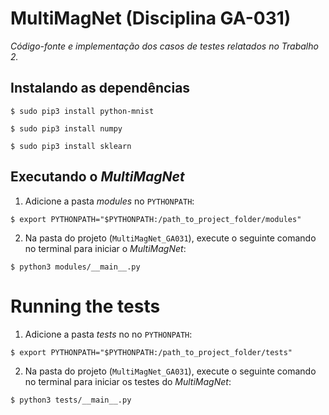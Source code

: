 # MultiMagNet (Disciplina GA-031)

_Código-fonte e implementação dos casos de testes relatados no Trabalho 2._

## Instalando as dependências

```
$ sudo pip3 install python-mnist
```
```
$ sudo pip3 install numpy
```
```
$ sudo pip3 install sklearn
```
## Executando o _MultiMagNet_

1. Adicione a pasta _modules_ no `PYTHONPATH`:

```
$ export PYTHONPATH="$PYTHONPATH:/path_to_project_folder/modules"
```

2. Na pasta do projeto (`MultiMagNet_GA031`), execute o seguinte comando no terminal para iniciar o _MultiMagNet_:

```
$ python3 modules/__main__.py
```

# Running the tests

1. Adicione a pasta _tests_ no no `PYTHONPATH`:

```
$ export PYTHONPATH="$PYTHONPATH:/path_to_project_folder/tests"
```

2. Na pasta do projeto (`MultiMagNet_GA031`), execute o seguinte comando no terminal para iniciar os testes do _MultiMagNet_:

```
$ python3 tests/__main__.py
```
